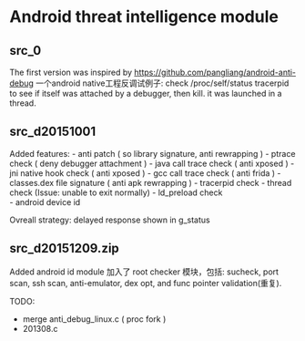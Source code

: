 # Android threat intelligence module

## src_0

The first version was inspired by https://github.com/pangliang/android-anti-debug
一个android native工程反调试例子:
check /proc/self/status tracerpid to see if itself was attached by a debugger, then kill. it was launched in a thread.

## src_d20151001

Added features:
    - anti patch  ( so library signature, anti rewrapping )
    - ptrace check   ( deny debugger attachment )
    - java call trace check  ( anti xposed )
    - jni native hook check   ( anti xposed )
    - gcc call trace check   ( anti frida  )
    - classes.dex file signature   ( anti apk rewrapping )
    - tracerpid check
    - thread check  (Issue: unable to exit normally)
    - ld_preload check   
    - android device id

Ovreall strategy:  delayed response shown in g_status


## src_d20151209.zip
 
Added android id module
加入了 root checker 模块，包括: sucheck, port scan, ssh scan, anti-emulator, dex opt, and func pointer validation(重复).


TODO:
  -  merge anti_debug_linux.c  ( proc fork )
  -  201308.c


